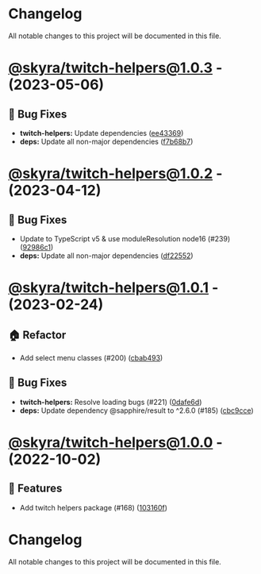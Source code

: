 # Changelog

All notable changes to this project will be documented in this file.

# [@skyra/twitch-helpers@1.0.3](https://github.com/skyra-project/archid-components/compare/@skyra/twitch-helpers@1.0.2...@skyra/twitch-helpers@1.0.3) - (2023-05-06)

## 🐛 Bug Fixes

- **twitch-helpers:** Update dependencies ([ee43369](https://github.com/skyra-project/archid-components/commit/ee433699f59547f887f28c3454d9479d09dd9c84))
- **deps:** Update all non-major dependencies ([f7b68b7](https://github.com/skyra-project/archid-components/commit/f7b68b79e09779ae8e922cb1deec43018a224ea6))

# [@skyra/twitch-helpers@1.0.2](https://github.com/skyra-project/archid-components/compare/@skyra/twitch-helpers@1.0.1...@skyra/twitch-helpers@1.0.2) - (2023-04-12)

## 🐛 Bug Fixes

- Update to TypeScript v5 & use moduleResolution node16 (#239) ([92986c1](https://github.com/skyra-project/archid-components/commit/92986c15e0ebed07efdbaf21f28915e373a738bd))
- **deps:** Update all non-major dependencies ([df22552](https://github.com/skyra-project/archid-components/commit/df22552999e2aa863023388fc6014a3701f9f8d8))

# [@skyra/twitch-helpers@1.0.1](https://github.com/skyra-project/archid-components/compare/@skyra/twitch-helpers@1.0.0...@skyra/twitch-helpers@1.0.1) - (2023-02-24)

## 🏠 Refactor

- Add select menu classes (#200) ([cbab493](https://github.com/skyra-project/archid-components/commit/cbab493afc198d24226bd626efa80c82379ea36c))

## 🐛 Bug Fixes

- **twitch-helpers:** Resolve loading bugs (#221) ([0dafe6d](https://github.com/skyra-project/archid-components/commit/0dafe6d9aa28d0f2ed29e1bd912b9ddde9841fd8))
- **deps:** Update dependency @sapphire/result to ^2.6.0 (#185) ([cbc9cce](https://github.com/skyra-project/archid-components/commit/cbc9cce0004bcb67b4713b24fb8a1c50f2b39be7))

# [@skyra/twitch-helpers@1.0.0](https://github.com/skyra-project/archid-components/tree/@skyra/twitch-helpers@1.0.0) - (2022-10-02)

## 🚀 Features

- Add twitch helpers package (#168) ([103160f](https://github.com/skyra-project/archid-components/commit/103160f94898a6842544441a49dd13bb8bacf48f))

# Changelog

All notable changes to this project will be documented in this file.
